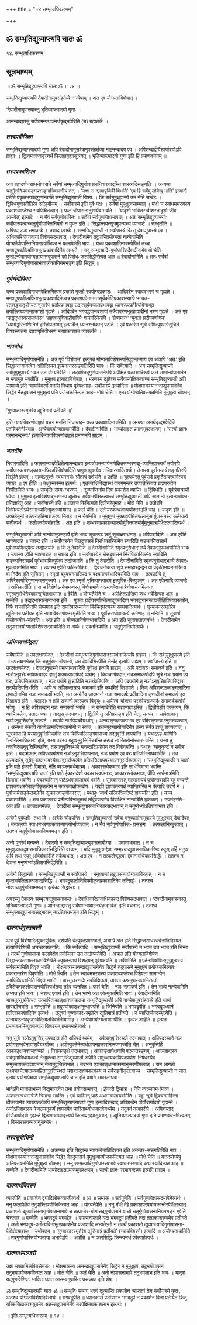 +++
title = "१४ सम्भृत्यधिकरणम्"

+++


## ॐ सम्भृतिद्युव्याप्त्यपि चातः ॐ

१४. सम्भृत्यधिकरणम्

## **सूत्रभाष्यम्**

॥ ॐ सम्भृतिद्युव्याप्त्यपि चातः ॐ ॥ २४ ॥

सम्भृतिद्युव्याप्त्यपि देवादीनामुपसंहर्तव्ये नान्येषाम् । अत एव योग्यताविशेषात् ।

‘देवादीनामुपास्यास्तु भृतिव्याप्त्यादयो गुणाः ।

आनन्दाद्यास्तु सर्वेषामन्यथाऽनर्थकृद्भवेदिति (च) ब्रह्मतर्के ॥

### ***तत्त्वप्रदीपिका***

सम्भृतिद्युव्याप्त्यादयो गुणा अपि देवादीनामुत्तरेषामुपसंहर्तव्या नाऽनन्दादय एव । अपिशब्दाद्वीर्यैश्वर्यादयोऽपि ग्राह्याः । द्वित्वमात्रव्यावृत्त्यर्थं किलाप्रगृह्यासूत्रयत् । भृतिव्याप्त्यादयो गुणा इति हि प्रमाणवचनम् ॥

### ***तत्त्वप्रकाशिका***

अत्र ब्रह्मदर्शनसाधनोपासने सर्वेषां सम्भृत्यादिगुणोपासननिवारणादस्ति शास्त्रादिसङ्गतिः । अन्यथा चतुर्गुणनियमभङ्गप्रसङ्गान्निवारणीयं तत् । ‘उक्षा स द्यावापृथिवी बिभर्ति’ ‘एष हि सर्वेषु लोकेषु भाति’ इत्यादौ प्रतीते प्रकृतभगवद्गुणान्तर्गते सम्भृतिद्युव्याप्ती विषयः । किं सर्वमुमुक्षूपास्ये उत नेति सन्देहः । द्विविधगुणप्रतीतिरेव संदेहबीजम् । सर्वोपास्ये इति पूर्वः पक्षः । सर्वेषां मुमुक्षुत्वसाम्यात् । मोक्षे च स्वाधमभरणस्य प्रकाशव्याप्तेश्च सर्वापेक्षितत्वात् । फलं चोपासनानुसार्येव भवति । ‘यादृशो भावितस्त्वीशस्तादृशो जीव आभवेत्’ इत्यादेः । न चैवं सर्वगुणोपास्तिः । सर्वेषां सर्वगुणापेक्षाभावात् । अतः सम्भृतिद्युव्याप्त्योः सर्वोपास्यत्वाच्चतुर्गुणोपास्तिनियमो न युक्त इति । सिद्धान्तयत्सूत्रमुपन्यस्य व्याचष्टे ॥ सम्भृतीति ॥ अपिपदान्नञः समाकर्षः । चशब्द एवार्थः । सम्भृतिद्युव्याप्ती न सर्वोपास्ये किं तु देवाद्युपास्ये एव । अधिकारियोग्यतायां विशेषसद्भावात् । देवादीनामेव तदुपास्तियोग्यता नान्येषामिति योग्यतैवोपास्तिनियमप्रयोजिका न फलापेक्षेति भावः । यच्च प्रकाशादिमात्रमपेक्षितं तच्च भगवद्रूपप्रतीत्यविनाभूतप्रकाशादिनैव लभ्यते । ननु सम्भृत्यादि-गुणोपास्तिर्देवादीनामेव योग्येति कुतोऽन्येषामयोग्यतायामप्युपासने को विरोधः फलसिद्धेरित्यत आह ॥ देवादीनामिति ॥ अतः सर्वेषां सम्भृत्यादिगुणोपासाभावान्नोक्तनियमभङ्ग इति सिद्धम् ॥

### ***गुर्वर्थदीपिका***

यच्च प्रकाशादिमात्रमपेक्षितमित्यत्र प्रकाशे मुक्तौ स्वयोग्यप्रकाशः । आदिपदेन स्वावरभरणं च गृह्यते । भगवद्रूपप्रतीत्यविनाभूतप्रकाशादिनेत्यत्र प्रकाशपदेनानन्तसूर्यकोटिप्रकाशस्यापि भगवत-स्तत्तद्ध्यातृयोग्यतानुसारेण प्रदीपप्रभावद्वा उद्यत्सूर्यमण्डलप्रभावद्वा ध्यानरूपप्रतीत्यविनाभूत-तयोल्लिख्यमानप्रकाशो गृह्यते । आदिपदेन भगवद्ध्यानदशायां तत्रैवावरणभूतब्रह्मादीनां भरणं गृह्यते । अत एव ‘उद्यद्भास्वत्समाभासः’ ‘ब्रह्मवायुशिवाहीशविपैः शक्रादिकैरपि । सेव्यमानः’ ‘युक्ताः प्रदीपवर्णाश्च’ ‘ध्यायेद्धरिन्मणिनिभं हरितोपलाभम्’इत्यादीन् ध्यानश्लोकान् पठति । एवं प्रकारेण सूत्रे समित्युपसर्गसूचितं विश्वरूपतया द्यावापृथिवीभरणं महाप्रकाशश्च व्यावर्त्यते ।

### ***भावबोधः***

सम्भृत्यादिगुणोपासनेति ॥ अत्र पूर्वं ‘विशेषात्’ इत्युक्तं योग्यताविशेषरूपसिद्धान्तन्याय एव अत्रापि ‘अतः’ इति सिद्धान्तन्यायत्वेन अतिदिश्यत इत्यनन्तरसङ्गतिरिति भावः । किं सर्वेत्यादि । अत्र सम्भृतिद्युव्याप्ती सर्वमुमुक्षूपास्ये भवत उत योग्यतैवेति । तदर्थमेतद्गुणोपासनेऽपि अपेक्षितं प्रकाशादिरूपं फलं सामान्योपासनेन न भवत्युत भवतीति । मुमुक्षव इत्याद्यविशेषात् । भरणस्य द्युतेश्च सर्वेषामपेक्षितत्वाच्च सम्भृतिद्युव्याप्ती अपि सामान्ये इति न्यायविवरणं मनसि निधाय पूर्वपक्षमाह– सर्वोपास्ये इत्यादिना ॥ मोक्षमात्रस्यानन्दाद्युपासनेनैव सिद्धेर् नैतदुपासनं मुमुक्षुत्वं प्रति प्रयोजकमित्यत आह– मोक्षे चेति ॥ एतदयोग्येष्वतिप्रसक्तमिति मुमुक्षुत्वं चोक्तम् ।

‘गुण्याकारस्मृतेरेव द्युतिमात्रं प्रतीयते ॥’

इति न्यायविवरणोदाहृतं वचनं मनसि निधायाह– यच्च प्रकाशादिमात्रमिति ॥ अन्यथा अनर्थकृद्भवेदिति एतन्निवर्तनीयमाह– अन्येषामयोग्यतायामपीति ॥ देवादीनामिति ॥ भाष्योदाहृतं प्रमाणमुपलक्षणम् । ‘सत्यो ज्ञानः परमानन्दरूपः’ इत्यादिन्यायविवरणोदाहृतं प्रमाणमपि ग्राह्यम् ।

### ***भावदीपः***

निवारणादिति ॥ फलसाम्यादपेक्षितेत्यानन्दादय इत्यत्रोक्तन्यायेनापेक्षितसम्भरणद्यु-व्याप्तिप्राप्त्यर्थं तयोरपि सर्वोपास्यत्वशङ्कायामधिकारिविशेषादिति प्रागुक्तयुक्त्यैव तन्निवारणादित्यर्थः। तेनास्य पूर्वानन्तर्यसङ्गतिरपि सिद्धेति ज्ञेयम् । भाष्येऽनुक्तेः स्वयमनयोः श्रौतत्वं दर्शयति ॥ उक्षेति ॥ श्रुत्यर्थस्तु पूर्वपादे प्रकृतैतावत्त्वमित्यत्र व्यक्तः ॥ एष हीति ॥ चक्षुरन्तस्स्थ इत्यर्थः । एतच्चाक्षिविद्यास्थं वाक्यमन्तर उपपत्तेरित्यत्र ब्रह्मपरत्वेन निर्णीतमिति भावः । सम्भृतिः सम्य-ग्भरणम् । द्युव्याप्तिर्नाम दिवा प्रकाशेन व्याप्तिः ॥ द्विविधेति ॥ पूर्वत्रेवात्रार्थो ध्येयः । मुमुक्षव इत्यविशेषाद्भरणस्य द्युतेश्च सर्वेषामपेक्षितत्वाच्च सम्भृतिद्युव्याप्ती अपि सामान्ये इत्यन्यत्रोक्त-प्रतिज्ञाहेतू आह ॥ सर्वोपास्ये इति ॥ ततश्च किमित्यतो द्वितीयहेतुमाह ॥ मोक्षे चेति ॥ ततोऽपि किमित्यतोऽर्थसामान्यादित्युक्तन्यायमाह ॥ फलं चेति ॥ तृतीयस्कन्धतात्पर्योक्तस्मृतिं चाह ॥ यादृश इति ॥ उक्तहेतूनां तर्कपराहतिमाशङ्क्य निराह ॥ न चैवमिति ॥ मुमुक्षूणां मुक्तावपेक्षितफलानुसार्युपासनस्य कर्तव्यत्वे सतीत्यर्थः । फलोक्त्योपसंहरति ॥ अत इति ॥ सम्भरणप्रकाशव्याप्त्योर्मुक्तिगतयोर्मुमुक्षुमात्रापेक्षितत्वादित्यर्थः ।

सम्भृतिद्युव्याप्ती अपि नान्येषामुपसंहार्ये इति भाष्यं सूत्रारूढं कर्तुं सूत्राक्षरार्थमाह ॥ अपिपदादिति ॥ अत एवेति भाषणादाह ॥ चशब्द इति ॥ सर्वोपास्येन चेत्तदुपासनं निरधिकारिकमेव स्यादिति शङ्कानिरासार्थं पूर्वभाष्यमित्युपेत्य तद्योजयति ॥ किं तु देवादीति ॥ देवादीनामिति स्मृत्यनुरोधाद्भाष्ये देवपदमुपलक्षणमिति भावः । उपास्य एवेति भाषणादाह ॥ चशब्द इति ॥ सर्वोपास्येन चेत्तदुपासनं निरधिकारिकमेव स्यादिति शङ्कानिरासार्थं पूर्वभाष्यमित्युपेत्य तद्योजयति ॥ किं तु देवादीति ॥ देवादीनामिति स्मृत्यनुरोधाद्भाष्ये देवपद-मुपलक्षणमिति भावः । उपास्य एवेति फलितोक्तिः । द्विवचनोक्त्या सूत्रे समाहारद्वन्द्वेन वा प्रकृतिभावमनाश्रित्य वा निर्देश इति सूचितम् । स्मृतौ बहुवचनमादिपदं च वक्ष्यमाणवेधादिपरमिति भावः । तत्वप्रदीपे तु अपिरैश्वर्यादिगुणान्तरसमुच्चये । अत एव स्मृतौ भृतिव्याप्त्यादय इत्युक्ति-रित्युक्तम् । अत एवेत्यादि व्याचष्टे ॥ अधिकारीति ॥ स च विशेषोऽन्येषामप्यस्तु विशेषाभावे वाऽस्त्वपेक्षामात्रेणोपासनमित्यतः स्मृत्यनुरोधेनैवकारसूचितभावमाह ॥ देवेति ॥ योग्यतैवेति च ॥ अपेक्षितप्राप्तिर्वा कथं भवेदित्यत आह ॥ यच्चेति ॥ उद्यद्भास्वत्समाभास इति । युक्ताः प्रदीपवर्णाश्चेत्याद्युक्तदिशा भगवद्ध्यानरूपप्रतीतिविषयप्रकाशेन, विपैः शक्रादिकैरपि सेव्यमान इति सपरिवारध्यानेन किंचिद्भरणस्य सम्भवादित्यर्थः । गुण्याकारस्मृतेरेव द्युतिमात्रं प्रतीयत इति न्यायविवरणोक्तस्मृतेरिति भावः । पूर्वोत्तरार्धव्यावर्त्ये क्रमेणाह ॥ नन्विति ॥ सूत्रार्थं फलोक्त्योप-संहरति ॥ अत इति ॥ योग्यताविशेषाभावादिति ॥ अत इति सूत्रांशतात्पर्यार्थः । देवादीनामेव तदुपासनयोग्यताविशेषसद्भावादिति वा अर्थः ॥ उक्तनियमेति ॥ चतुर्गुणनियमेत्यर्थः ।

### ***अभिनवचन्द्रिका***

सर्वेषामिति ॥ उपलक्षणमेतत् । देवादीनां सम्भृत्यादिगुणोपासनसमर्थनादित्यपि ग्राह्यम् । किं सर्वमुमुक्षूपास्ये इति ॥ उपलक्षणमेतत् किं चतुर्मुखमात्रोपास्ये, उत देवादिभिरपीति सेन्देह इत्यपि ग्राह्यम् ॥ सर्वोपास्ये इति ॥ उपलक्षणमेतत् । देवाद्यनुपास्ये प्रमाणाभावादिति पूर्वपक्ष इत्यपि ग्राह्यम् । अपि पदान्नञः समाकर्ष इति । ननु नञोऽनुवृत्तेः सापेक्षत्वादेव ज्ञातुं शक्यत्वादपिपदं व्यर्थम् । किञ्चापिपदान् नञःसमाकर्षादपि सूत्रे नञः प्रयोग एव वरः, प्रतिपत्तिलाघवात् । नञः प्रयोगे तु झटिति नञर्थप्रतिपत्तिः । अपि पदप्रयोगे तु नञोऽनुवृत्तिप्रतिपत्तिद्वारा तदर्थप्रतिपत्ति-रिति । अपि च अपिशब्दान्नञः समाकर्ष इति कथमिदं विज्ञायते । किम् अपिशब्दाल्लाङ्गलादिना तृणादीनामिव नञः समाकर्षो भवति, उत अन्येनैव जायमानो नञः समाकर्षः प्रदीपादिना तृणादीनां समाकर्ष इव विज्ञायत इति । यद्याद्यः न तर्हि राजानो हस्त्यश्वं बिभृयुः । अपीत्ये-वोक्त्वा परकीयराज्यादेः समाकर्षकर्तारो भवेयुः । न हि अपिशब्दान् नञः समाकर्षो भवति । न राज्यादेरिति राज्ञामाज्ञाऽस्ति । द्वितीयेऽपि वक्तव्यम्, किं व्याप्तिबलेन, उताऽन्यथा । नाद्यस् तदभावात् । द्वितीये तु अतिप्रसङ्ग इति चेत्, सत्यम् । सापेक्षत्वान् नञोऽनुवृत्तिर्ज्ञातुं शक्यते । तथापि नाऽपिपदवैयर्थ्यम् । अन्तरङ्गज्ञापकाभाव एव बहिरङ्गस्याऽनुसर्तव्यत्वात् । अन्यथा क्कापि वाक्येऽहमादिशब्दप्रयोगो न स्यात् । उत्तमपुरुषप्रयोगादिनैव तस्य सर्वत्र ज्ञातुं शक्यत्वात् । सूत्रकारा हि यस्यानुवृत्तिमिच्छन्ति तत्र किञ्चिल्लिङ्गमासज्य तदनुवृत्तिं ज्ञापयन्ति । यथाऽऽह-पाणिनिः ‘स्वरितेनाधिकारः’ इति, यस्य पदस्य बहुष्वनुवृत्तिमिच्छन्ति तत्पदं स्वरितत्वेनोच्चार-यन्ति । यस्य तु क्कचिदेवानुवृत्तिमिच्छन्ति, तस्यानुवृत्तिस्थले चशब्दादिप्रयोगेण तद् विशेषयन्ति । यथाहुः ‘चानुकृष्टं न सर्वत्र’ इति । यदत्रोक्तम् अपिपदप्रयोगेण नञोऽनुवृत्तिज्ञापनात्, नञः प्रयोग एव वरः प्रतिपत्तिलाघवादिति । तन्न अल्पाक्षरेषु सूत्रेषु शब्दाभावस्यैवाऽनुसर्त्तव्यत्वेन प्रतिपत्तिलाघवस्याऽननुसर्तव्यत्वात् । ‘सम्भृतिद्युव्याप्ती न चात’ इति पाठे ईकारो द्विमात्रो, नेति व्यञ्जनमर्धमात्रम् । अकारस्त्वेकमात्र इति सार्धत्रिमात्रा भवन्ति ‘सम्भृतिद्युव्याप्त्यपि चात’ इति पाठे ईकारादेशो यकारस्त्वर्धमात्रः, आकारस्त्वेकमात्रः, पीति सार्धमात्रमिति त्रिमात्रा भवन्ति । एवञ्चास्मिन् पाठेऽर्धमात्रालाघवं भवति । सूत्रकारास्तु मात्रालाघवं पुत्रोत्सवादपि बहु मन्यन्ते, ज्ञापकपक्षस्यैवाङ्गीकृतत्वेन न कारकपक्षोक्तदोषः । यदपि ज्ञापकत्वपक्षे व्याप्तिरस्ति न वेत्यादि तदपि न । पूर्वाचार्यसङ्केतबलेनैव सूचकत्वाङ्गीकारात् । यथाहुः ‘व्यर्थं सत्किञ्चिदिष्टं ज्ञापयति’ इति । यच्च प्रकाशादीति ॥ अत्र प्रकाशस्य प्रतीत्यविनाभूतत्वं तद्विषयत्वमेव विवाक्षितं नान्यदिति द्रष्टव्यम् । उपसंहरति– अत इति ॥ उपलक्षणमेतत् । देवादीनां सम्भृत्युपासनाधिकारसद्भावान् न मनुष्येभ्योऽतिशयाभाव इति ।

अत्रेमौ पूर्वपक्षौ- तथा हि । अत्रैके चोदयन्ति । सम्भृतिद्युव्याप्ती सर्वेषां मनुष्यादीनामुपास्ये मुमुक्षुत्वाद् देवादिवत् । तत्फलयोः स्वाधमभरणप्रकाशव्याप्त्योर्भाव्यत्वात् । न चैवं सर्वगुणोपास्ति- प्रसङ्गः । तत्फलानिच्छुत्वात् । ततश्च चतुर्गुणोपासननियमभङ्ग इति ।

अन्ये पुनरेवं मन्यन्ते । देवादयो न सम्भृतिद्युव्याप्त्युपासनायोग्याः । प्रमाणाभावात् । न च मुमुक्षुत्वात्तदुपासनाधिकारसिद्धिरिति वाच्यम् । यदि मुमुक्षुत्वाद्देवाः सम्भृत्त्याद्युपासनाधिकारिणः स्युस् तर्हि मनुष्या अपि तथा स्युर् अविशेषादिति तर्कबाधात् । अत एव । न तत्फलेच्छुत्वा-द्देवानामधिकारसिद्धिः । ततश्च न देवानां मनुष्येभ्योऽतिशयसिद्धिरिति ।

अत्रेमौ सिद्धान्तौ । सम्भृतिद्युव्याप्ती न सर्वोपास्ये । मनुष्याणां तदुपासनायोग्यताविरहात् । न च मुक्तावपेक्षितप्रकाशाद्यसिद्धिः । भगवद्रूपप्रतीतिविषयीकृतप्रकाशादिनैव तत्सिद्धेः । ततश्च नोक्तचतुर्गुणनियमभङ्ग इत्येकः सिद्धान्तः ।

अपरस्तु देवादयः सम्भृत्त्याद्युपासनावन्तः । देवाधिकारेऽन्याधिकाराद् विशेषसद्भावात् । ‘देवादीनामुपास्यास्तु भृतिव्याप्त्यादयो गुणाः । आनन्दाद्यास्तु सर्वेषामन्यथाऽनर्थकृद्भवेत्’ इति वचनात् । ततश्च सम्भृत्त्याद्युपासनासद्भावान् नाऽतिशयभङ्ग इति सिद्धम् ।

### ***वाक्यार्थमुक्तावली***

अत्र पूर्वं विशेषादित्युक्तयुक्तिः, दर्शयति चेत्युक्तप्रमाणबलं, अत्रापि अत इति सिद्धान्तसाधकत्वेनातिदिश्यत इत्यातिदेशिकी अनन्तरसङ्गतिः ॥ किं सर्वेत्यादि ॥ सम्भृतिद्युव्याप्ती सर्वोपास्ये न भवत उत भवत इति चिन्ता । तदर्थं गुणोपासायां फलापेक्षैव प्रयोजिका उत तद्योग्यतैवेति । अत्रात इति योग्यताविशेषेण सिद्धान्तकरणाल्लब्धमविशेषिते-त्युक्तन्यायं विशदयन् पूर्वपक्षयति ॥ सर्वेषामिति ॥ एतेनाविशेषितमुमुक्षुत्वस्य सर्वसाम्यमिति विवृतं भवति । मोक्षमात्रस्यानन्दाद्युपासनेनैव सिद्धेर्न तदुपासने मुमुक्षुत्वं प्रयोजकमित्यतः प्रकारान्तरेण विवृणोति ॥ मोक्षे त्विति ॥ तेन स्वाधमभरणस्य प्रकाशव्याप्तेश्च विशेषता सामान्येन सर्वापेक्षितत्वमिति विवृतं भवति । अस्तूत्तरणादेः सर्वापेक्षितत्वं, तावता कथमुपास्यत्वमित्यतो ऽविशेषताफलोपासनयोरित्यर्थतया तदेव व्यनक्ति ॥ फलं चेति ॥ नञः समाकर्ष इति । तेन भाष्ये नान्येषामिति लभ्यत इति भावः । चशब्द एवार्थ इति । तेन भाष्ये अत एवेत्युक्तमिति भावः । देवादीनामिति भाष्यमुत्सूत्रमित्यत उत्थापिताकाङ्क्षाशामकतया सम्भृतिद्युव्याप्ती अपि नान्येषामुपसंहर्तव्ये इति भाष्यं तावद्योजयति ॥ सम्भृतीति ॥ तदुपर्याकाङ्क्षामुत्थापयति ॥ किन्त्विति ॥ भगवद्रूपेति । भगवद्रूपध्याने प्रतीतप्रकाशादिनैव इत्यर्थः । तदुक्तं गुण्याकार-स्मृतेरेव द्युतिमात्रं प्रतीयते । न व्याप्तिर्जगदस्मृत्येति । अन्यथाऽनर्थकृद्भवेदित्येतन्निवर्तनीयामाह । अन्येषामयोग्यतायामपीति ॥ इत्यत आहेति ॥ इत्यतः प्रमाणबलमित्युक्तन्यायं विशदयन् प्रमाणमाहेत्यर्थः ।

ननु सूत्रे नञोऽनुवृत्तिर् उपपद्यत इति अपिपदं व्यर्थम् । सर्वत्रानुवृत्तिस्थले तदभावात् । अपिपदस्थाने नञः प्रयोगसम्भवेनायासवैयर्थ्याच्च । अपीत्युक्तेनेत्यर्थज्ञापनप्रकारनिरूपणाच्चेति चेन्न । अनुवृत्तिर्हि आकाङ्क्षावशाज्ज्ञाप्यते । निराकाङ्क्षे तदभावात् । आकाङ्क्षापेक्षयापि पदमन्तरङ्गम् । आत्मशब्दस्य सर्वगुणाभिधायकत्वं नेत्युक्त्त्वा सम्भृतिद्युव्याप्ती अपीति समुच्चायकापिपदप्रयोग-निषेधस्यैव समुच्चायकत्वज्ञापनान् नेत्यनुवृत्तिलाभात् । तदभाव एवाकाङ्क्षामात्रस्यानुसरणीयत्वात् । राम आगतो लक्ष्मणश्चेत्यादाव्यवहितानुवृत्तिस्थले चशब्दादज्ञापकत्वस्य च सर्वैरङ्गीकृतत्वाच्च । सम्भृतिद्युव्याप्ती न चात इत्येवं प्रयोगापेक्षया सम्भृतिद्युव्याप्त्यपि चात इति प्रयोगे अक्षरलाघवा-

भावेऽपि मात्रालाभस्य विद्यमानत्वेन तथा प्रयोगसम्भवात् । ईकारो द्विमात्रा । नेति व्यञ्जनमर्धमात्रा । अकारस्त्वर्धमात्रेति त्रिमात्रा भवन्ति । एवं चास्मिन् पाठे अर्धमात्रालाघवमिति । यद्वा सूत्रे द्विवचनमहिम्ना टीकायामेवं व्याख्यतत्वेऽपि सम्भृतिद्युव्याप्त्यादयो गुणा इत्यादिशब्दाद् अपिशब्देन वीर्यौदार्यादयो गृह्यन्ते । अतोऽपिशब्दस्य केवलमनुकर्षं ज्ञापनयैव चारितार्थ्याभावादवैयर्थ्यम् । तदुक्तं तत्वप्रदीपे । अपिशब्दाद् वीर्यौदार्यादयो गृह्यन्ते द्वित्वमात्राव्यावृत्त्यर्थं किलाप्रगृह्यासूत्रयत् । द्युतिव्याप्त्यादयो गुणा इति प्रमाणवचनमित्यलम् । विस्तरस्त्वन्यत्रानुसन्धेयः ।

### ***तत्त्वसुबोधिनी***

सम्भृत्यादिगुणोपासनेति ॥ अत्राप्यत इति सिद्धान्त न्यायत्वेनातिदिश्यत इति अनन्तर-सङ्गतिरिति भावः । मोक्षमात्रस्यानन्दाद्युपासनेनैव सिद्धेर् नैतदुपासनं मुमुक्षुत्वप्रयोजकमित्यत आह ॥ मोक्षे चेति ॥ यत्तदयोग्येषु अतिप्रसक्तमिति मुमुक्षुत्वं चोक्तम् । ननु सम्भृत्यादिगुणोपास्त्यभावे स्वाधमभरणादि कथं स्यादित्यत आह ॥ यच्चेति ॥ देवादीनामिति भाष्योदाहृतप्रमाणमुपलक्षणम् । सत्यो ज्ञानः परमानन्दरूप इत्यपि ग्राह्यम् ।

### ***वाक्यार्थविवरणं***

व्याप्तीति ॥ प्रकाशेन द्व्यादिलोकव्याप्तीत्यर्थः ॥ आ ॥ सम्यक् ॥ सर्वगुणेति ॥ सर्वगुणापेक्षासद्भावेनेत्यर्थः । ननु फलापेक्षैव तदुपास्तिप्रयोजिकेत्यत आह ॥ योग्यतैवेति ॥ ननु मोक्षे देहे प्रकाशापरपर्यायकान्तेरपेक्षितत्वात् प्रकाशतो द्युव्याप्तिरूपगुणोपासनाभावे च तत्प्राप्तेर-योगात्तद्गुणोपासने वाच्ये चतुर्गुणोपासनानियमभङ्ग एवेति चेत्तत्राह ॥ यच्चेति ॥ भगवद्रूपं भगवद्देहः । उपासनाकाले यदा भगवद्रूपं प्रतीयते तदा तत्प्रकाशरूपमेव प्रतीयते । अतो भगवद्रूप-प्रतीत्यविनाभूतप्रकाशेनैव प्रकाशादि लभ्यतेऽतो न तदर्थं प्रकाशतो द्युव्याप्त्यादिगुणोपासना-पेक्षितेत्याशयः ॥ यथोक्तम् ॥ ‘गुण्याकारस्मृतेरेव द्युतिमात्रं प्रतीयते’ (न्यायविवरणे) इत्यादि ॥ अयोग्यतायामिति ॥ तद्गुणोपास्तियोग्यताया अभावेऽपि ॥ आहेति ॥ न फलसिद्धिः किन्त्वनर्थ एवेत्याहेत्यर्थः ।

### ***वाक्यार्थमञ्जरी***

उक्षा भक्ताभिलषितसेचकः । मोक्षमात्रस्य आनन्दाद्युपासनेनैव सिद्धेर् न मुमुक्षुत्वं, तदुभयोपासनं तदुभयप्रयोजकमित्यत आह ॥ मोक्षे चेति ॥ फलं चेति ॥ अतो नोपासनाभावे तदुभयलाभ इति भावः । यादृशः यद्गुणविशिष्टः भावितः ध्यात आसम्यगुपास्तिः प्रसज्यत इति शेषः ।

ॐ सम्भृतिद्युव्याप्त्यपि चातः ॐ ॥ सम्भृतिः सम्यग् भरणं द्युव्याप्तिः प्रकाशेन व्याप्तत्वं तेन सर्वोपास्ये कुतः, अतश्च योग्यताविशेषादेवेत्यर्थः ॥ भगवद्रूपेति ॥ ध्यानकाले प्रतीयमानं भगवद्रूपं न प्रकाशेन विना प्रतीयेत किंतु यत्किंचित्प्रकाशयुतमेव अतस्तदुपासनेनैव तदपेक्षितप्रकाशलाभ इत्यर्थः ।

॥ इति सम्भृत्यधिकरणम् ॥ १४ ॥

